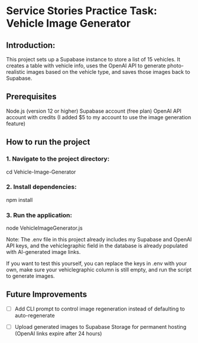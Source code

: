 # Service Stories Practice Task: Vehicle Image Generator 

## Introduction:

This project sets up a Supabase instance to store a list of 15 vehicles. It creates a table with vehicle info, uses the OpenAI API to generate photo-realistic images based on the vehicle type, and saves those images back to Supabase.

## Prerequisites

Node.js (version 12 or higher)
Supabase account (free plan)
OpenAI API account with credits (I added $5 to my account to use the image generation feature)

## How to run the project

### 1. Navigate to the project directory:

cd Vehicle-Image-Generator

### 2. Install dependencies:

npm install

### 3. Run the application:

node VehicleImageGenerator.js

Note: The .env file in this project already includes my Supabase and OpenAI API keys, and the vehiclegraphic field in the database is already populated with AI-generated image links.

If you want to test this yourself, you can replace the keys in .env with your own, make sure your vehiclegraphic column is still empty, and run the script to generate images.

## Future Improvements
- [ ] Add CLI prompt to control image regeneration instead of defaulting to auto-regenerate
- [ ] Upload generated images to Supabase Storage for permanent hosting (OpenAI links expire after 24 hours)


